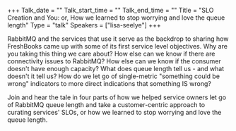 +++
Talk_date = ""
Talk_start_time = ""
Talk_end_time = ""
Title = "SLO Creation and You: or, How we learned to stop worrying and love the queue length"
Type = "talk"
Speakers = ["lisa-seelye"]
+++

RabbitMQ and the services that use it serve as the backdrop to sharing how FreshBooks came up with some of its first service level objectives. Why are you taking this thing we care about? How else can we know if there are connectivity issues to RabbitMQ? How else can we know if the consumer doesn't have enough capacity? What does queue length tell us - and what doesn't it tell us? How do we let go of single-metric "something could be wrong" indicators to more direct indications that something IS wrong?

Join and hear the tale in four parts of how we helped service owners let go of RabbitMQ queue length and take a customer-centric approach to curating services' SLOs, or how we learned to stop worrying and love the queue length.
